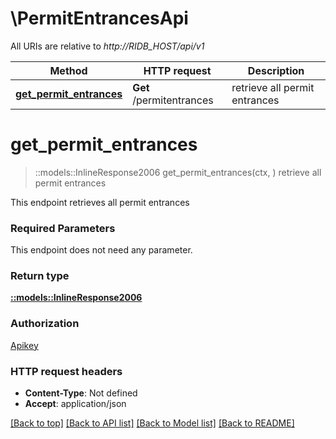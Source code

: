 # \PermitEntrancesApi

All URIs are relative to *http://RIDB_HOST/api/v1*

Method | HTTP request | Description
------------- | ------------- | -------------
[**get_permit_entrances**](PermitEntrancesApi.md#get_permit_entrances) | **Get** /permitentrances | retrieve all permit entrances


# **get_permit_entrances**
> ::models::InlineResponse2006 get_permit_entrances(ctx, )
retrieve all permit entrances

This endpoint retrieves all permit entrances

### Required Parameters
This endpoint does not need any parameter.

### Return type

[**::models::InlineResponse2006**](inline_response_200_6.md)

### Authorization

[Apikey](../README.md#Apikey)

### HTTP request headers

 - **Content-Type**: Not defined
 - **Accept**: application/json

[[Back to top]](#) [[Back to API list]](../README.md#documentation-for-api-endpoints) [[Back to Model list]](../README.md#documentation-for-models) [[Back to README]](../README.md)

